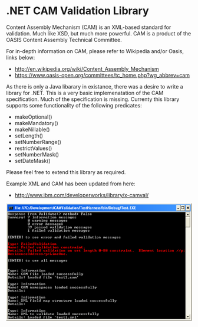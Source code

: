 # .NET CAM Validation Library

Content Assembly Mechanism (CAM) is an XML-based standard for validation. Much like XSD, but much more powerful. CAM is a product of the OASIS Content Assembly Technical Committee.

For in-depth information on CAM, please refer to Wikipedia and/or Oasis, links below:

- http://en.wikipedia.org/wiki/Content_Assembly_Mechanism
- https://www.oasis-open.org/committees/tc_home.php?wg_abbrev=cam

As there is only a Java libarary in existance, there was a desire to write a library for .NET.  This is a very basic implemenatation of the CAM specification.  Much of the specification is missing.  Currenty this library supports some functionality of the following predicates:

- makeOptional()
- makeMandatory()
- makeNillable()
- setLength()
- setNumberRange()
- restrictValues()
- setNumberMask()
- setDateMask()

Please feel free to extend this library as required.

Example XML and CAM has been updated from here: 

- http://www.ibm.com/developerworks/library/x-camval/

![Alt text](/screenshot01.png?raw=true "Screen Shot")
